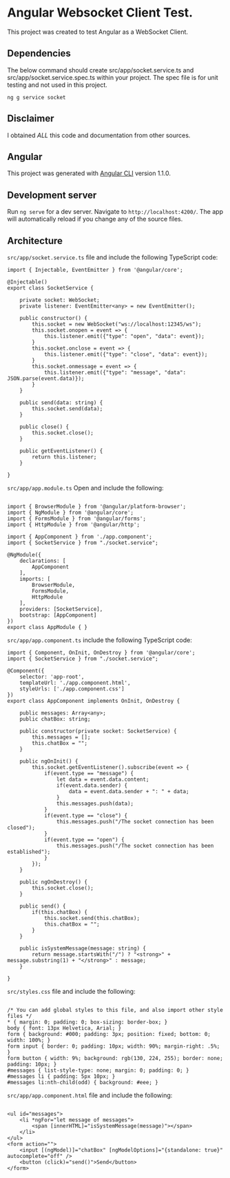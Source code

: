 # Angular Websocket Client Test.

  This project was created to test Angular as a WebSocket Client.

## Dependencies

  The below command should create src/app/socket.service.ts and src/app/socket.service.spec.ts within your project. The spec file is for unit testing and not used in this project.

  ```
  ng g service socket

  ```

## Disclaimer

  I obtained *ALL* this code and documentation from other sources.

## Angular

This project was generated with [Angular CLI](https://github.com/angular/angular-cli) version 1.1.0.

## Development server

Run `ng serve` for a dev server. Navigate to `http://localhost:4200/`. The app will automatically reload if you change any of the source files.

## Architecture

`src/app/socket.service.ts` file and include the following TypeScript code:

```
import { Injectable, EventEmitter } from '@angular/core';

@Injectable()
export class SocketService {

    private socket: WebSocket;
    private listener: EventEmitter<any> = new EventEmitter();

    public constructor() {
        this.socket = new WebSocket("ws://localhost:12345/ws");
        this.socket.onopen = event => {
            this.listener.emit({"type": "open", "data": event});
        }
        this.socket.onclose = event => {
            this.listener.emit({"type": "close", "data": event});
        }
        this.socket.onmessage = event => {
            this.listener.emit({"type": "message", "data": JSON.parse(event.data)});
        }
    }

    public send(data: string) {
        this.socket.send(data);
    }

    public close() {
        this.socket.close();
    }

    public getEventListener() {
        return this.listener;
    }

}

```


`src/app/app.module.ts` Open and include the following:

```

import { BrowserModule } from '@angular/platform-browser';
import { NgModule } from '@angular/core';
import { FormsModule } from '@angular/forms';
import { HttpModule } from '@angular/http';

import { AppComponent } from './app.component';
import { SocketService } from "./socket.service";

@NgModule({
    declarations: [
        AppComponent
    ],
    imports: [
        BrowserModule,
        FormsModule,
        HttpModule
    ],
    providers: [SocketService],
    bootstrap: [AppComponent]
})
export class AppModule { }

```

`src/app/app.component.ts` include the following TypeScript code:

```
import { Component, OnInit, OnDestroy } from '@angular/core';
import { SocketService } from "./socket.service";

@Component({
    selector: 'app-root',
    templateUrl: './app.component.html',
    styleUrls: ['./app.component.css']
})
export class AppComponent implements OnInit, OnDestroy {

    public messages: Array<any>;
    public chatBox: string;

    public constructor(private socket: SocketService) {
        this.messages = [];
        this.chatBox = "";
    }

    public ngOnInit() {
        this.socket.getEventListener().subscribe(event => {
            if(event.type == "message") {
                let data = event.data.content;
                if(event.data.sender) {
                    data = event.data.sender + ": " + data;
                }
                this.messages.push(data);
            }
            if(event.type == "close") {
                this.messages.push("/The socket connection has been closed");
            }
            if(event.type == "open") {
                this.messages.push("/The socket connection has been established");
            }
        });
    }

    public ngOnDestroy() {
        this.socket.close();
    }

    public send() {
        if(this.chatBox) {
            this.socket.send(this.chatBox);
            this.chatBox = "";
        }
    }

    public isSystemMessage(message: string) {
        return message.startsWith("/") ? "<strong>" + message.substring(1) + "</strong>" : message;
    }

}

```

`src/styles.css` file and include the following:

```

/* You can add global styles to this file, and also import other style files */
* { margin: 0; padding: 0; box-sizing: border-box; }
body { font: 13px Helvetica, Arial; }
form { background: #000; padding: 3px; position: fixed; bottom: 0; width: 100%; }
form input { border: 0; padding: 10px; width: 90%; margin-right: .5%; }
form button { width: 9%; background: rgb(130, 224, 255); border: none; padding: 10px; }
#messages { list-style-type: none; margin: 0; padding: 0; }
#messages li { padding: 5px 10px; }
#messages li:nth-child(odd) { background: #eee; }

```

`src/app/app.component.html` file and include the following:

```

<ul id="messages">
    <li *ngFor="let message of messages">
        <span [innerHTML]="isSystemMessage(message)"></span>
    </li>
</ul>
<form action="">
    <input [(ngModel)]="chatBox" [ngModelOptions]="{standalone: true}" autocomplete="off" />
    <button (click)="send()">Send</button>
</form>

```

